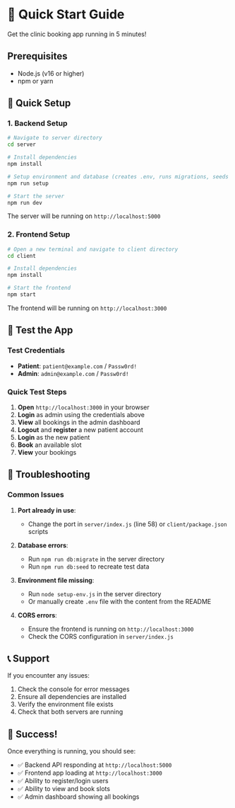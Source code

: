 # 🚀 Quick Start Guide

Get the clinic booking app running in 5 minutes!

## Prerequisites
- Node.js (v16 or higher)
- npm or yarn

## 🎯 Quick Setup

### 1. Backend Setup

```bash
# Navigate to server directory
cd server

# Install dependencies
npm install

# Setup environment and database (creates .env, runs migrations, seeds data)
npm run setup

# Start the server
npm run dev
```

The server will be running on `http://localhost:5000`

### 2. Frontend Setup

```bash
# Open a new terminal and navigate to client directory
cd client

# Install dependencies
npm install

# Start the frontend
npm start
```

The frontend will be running on `http://localhost:3000`

## 🧪 Test the App

### Test Credentials
- **Patient**: `patient@example.com` / `Passw0rd!`
- **Admin**: `admin@example.com` / `Passw0rd!`

### Quick Test Steps

1. **Open** `http://localhost:3000` in your browser
2. **Login** as admin using the credentials above
3. **View** all bookings in the admin dashboard
4. **Logout** and **register** a new patient account
5. **Login** as the new patient
6. **Book** an available slot
7. **View** your bookings

## 🔧 Troubleshooting

### Common Issues

1. **Port already in use**:
   - Change the port in `server/index.js` (line 58) or `client/package.json` scripts

2. **Database errors**:
   - Run `npm run db:migrate` in the server directory
   - Run `npm run db:seed` to recreate test data

3. **Environment file missing**:
   - Run `node setup-env.js` in the server directory
   - Or manually create `.env` file with the content from the README

4. **CORS errors**:
   - Ensure the frontend is running on `http://localhost:3000`
   - Check the CORS configuration in `server/index.js`

## 📞 Support

If you encounter any issues:
1. Check the console for error messages
2. Ensure all dependencies are installed
3. Verify the environment file exists
4. Check that both servers are running

## 🎉 Success!

Once everything is running, you should see:
- ✅ Backend API responding at `http://localhost:5000`
- ✅ Frontend app loading at `http://localhost:3000`
- ✅ Ability to register/login users
- ✅ Ability to view and book slots
- ✅ Admin dashboard showing all bookings
